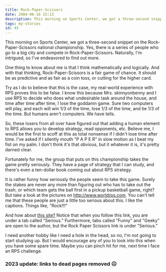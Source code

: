 ```yaml
---
title: Rock-Paper-Scissors
date: 2004-06-16 15:13
description: This morning on Sports Center, we got a three-second snippet on the Rock-Paper-Scissors national championship.  Yes, there is a series of people who go to a big city and compete in Rock-Paper-Scissors.  Naturally, I'm intrigued, so I've endeavored to find out more.  One thing to know about me is that I think mathematically and logically.  And with that thinking, Rock-Paper-Scissors is a fair game of chance.  It should be as predictive and as fair as a coin toss, or cutting for the higher card.  Try as I do to believe that this is the case, my real-world experience with RPS proves this to be false. 
tags: my-stories
id: 43
---
```

This morning on Sports Center, we got a three-second snippet on the Rock-Paper-Scissors national championship.  Yes, there is a series of people who go to a big city and compete in Rock-Paper-Scissors.  Naturally, I'm intrigued, so I've endeavored to find out more.

One thing to know about me is that I think mathematically and logically.  And with that thinking, Rock-Paper-Scissors is a fair game of chance.  It should be as predictive and as fair as a coin toss, or cutting for the higher card.

Try as I do to believe that this is the case, my real-world experience with RPS proves this to be false.  I know this because Mrs. skinnyonbenny and I use RPS to decide who does what undesirable task around the house, and time after time after time, I lose the goddamn game.  Sure two computers will play, and each will win 1/3 of the time, lose 1/3 of the time, and tie 1/3 of the time.  But humans aren't computers.  We have tells.

So, these losers from all over have figured out that adding a human element to RPS allows you to develop strategy, read opponents, etc.  Believe me, I would be the first to scoff at this as total nonsense if I didn't lose time after time.  I've asked if I silently mouth "P A P E R" in slow motion as I beat my fist on my palm.  I don't think it's that obvious, but it whatever it is, it's pretty darned clear.

Fortunately for me, the group that puts on this championship takes the game pretty seriously.  They have a page of strategy that I can study, and there's even a ten-dollar book coming out about RPS strategy.

It is rather funny how seriously the people seem to take this game.  Surely the stakes are never any more than figuring out who has to take out the trash, or which team gets the ball first in a pickup basketball game, right?  But take a look at the pictures on http://www.worldrps.com.  You can't tell me that these people are just a little too serious about this.  I like the captions.  Things like, "Rock!!!"

And how about <a href="http://www.alltooflat.com/serious/adventures/rps/" target="_blank" class="mainbox">this site?</a>  Notice that when you follow this link, you are under a tab called "Serious."  Furthermore, tabs called "Funny" and "Geeky" are open to the author, but the Rock Paper Scissors link is under "Serious."

I need another hobby like I need a hole in the head, so no, I'm not going to start studying up.  But I would encourage any of you to look into this when you have some spare time.  Maybe you can pinch hit for me, next time I face an RPS challenge.

<h3>2023 update:  links to dead pages removed ☹️</h3>
